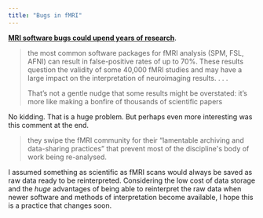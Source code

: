 ```yaml
---
title: "Bugs in fMRI"
---
```


[
**MRI software bugs could upend years of research**](http://www.theregister.co.uk/2016/07/03/mri_software_bugs_could_upend_years_of_research/).

> the most common software packages for fMRI analysis (SPM, FSL, AFNI) can result in false-positive rates of up to 70%. These results question the validity of some 40,000 fMRI studies and may have a large impact on the interpretation of neuroimaging results. . . .
> 
> That’s not a gentle nudge that some results might be overstated: it’s more like making a bonfire of thousands of scientific papers

No kidding. That is a huge problem. But perhaps even more interesting was this comment at the end.

> they swipe the fMRI community for their “lamentable archiving and data-sharing practices” that prevent most of the discipline's body of work being re-analysed.

I assumed something as scientific as fMRI scans would always be saved as raw data ready to be reinterpreted. Considering the low cost of data storage and the *huge* advantages of being able to reinterpret the raw data when newer software and methods of interpretation become available, I hope this is a practice that changes soon. 